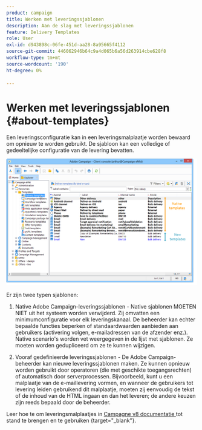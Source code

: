 ```yaml
---
product: campaign
title: Werken met leveringssjablonen
description: Aan de slag met leveringssjablonen
feature: Delivery Templates
role: User
exl-id: d943898c-06fe-451d-aa28-8a95665f4112
source-git-commit: 446062946b64c9a4d065b6a56d263914cbe628f8
workflow-type: tm+mt
source-wordcount: '190'
ht-degree: 0%

---
```


# Werken met leveringssjablonen {#about-templates}

Een leveringsconfiguratie kan in een leveringsmalplaatje worden bewaard om opnieuw te worden gebruikt. De sjabloon kan een volledige of gedeeltelijke configuratie van de levering bevatten.

![](assets/s_user_template_list.png)

Er zijn twee typen sjablonen:

1. Native Adobe Campaign-leveringssjablonen - Native sjablonen MOETEN NIET uit het systeem worden verwijderd. Zij omvatten een minimumconfiguratie voor elk leveringskanaal. De beheerder kan echter bepaalde functies beperken of standaardwaarden aanbieden aan gebruikers (activering volgen, e-mailadressen van de afzender enz.). Native scenario&#39;s worden vet weergegeven in de lijst met sjablonen. Ze moeten worden gedupliceerd om ze te kunnen wijzigen.

1. Vooraf gedefinieerde leveringssjablonen - De Adobe Campaign-beheerder kan nieuwe leveringssjablonen maken. Ze kunnen opnieuw worden gebruikt door operatoren (die met geschikte toegangsrechten) of automatisch door serverprocessen. Bijvoorbeeld, kunt u een malplaatje van de e-maillevering vormen, en wanneer de gebruikers tot levering leiden gebruikend dit malplaatje, moeten zij eenvoudig de tekst of de inhoud van de HTML ingaan en dan het leveren; de andere keuzen zijn reeds bepaald door de beheerder.


Leer hoe te om leveringsmalplaatjes in [ Campagne v8 documentatie ](https://experienceleague.adobe.com/en/docs/campaign/campaign-v8/send/create-templates) tot stand te brengen en te gebruiken {target="_blank"}.